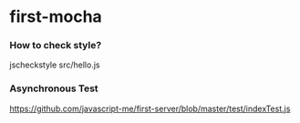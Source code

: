 first-mocha
===========

### How to check style?

jscheckstyle src/hello.js

### Asynchronous Test

https://github.com/javascript-me/first-server/blob/master/test/indexTest.js

